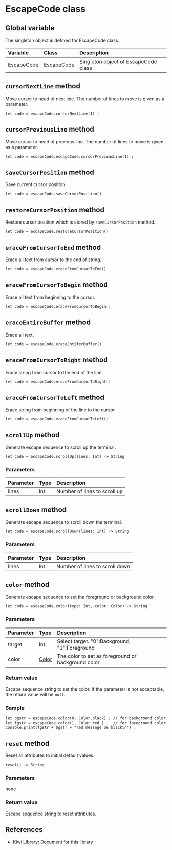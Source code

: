 # EscapeCode class

## Global variable
The singleton object is defined for EscapeCode class.

|Variable   |Class      | Description                           |
|:---       |:---       |:---                                   |
|EscapeCode |EscapeCode |Singleton object of EscapeCode class   |

## `cursorNextLine` method
Move cursor to head of next line.
The number of lines to move is given as a parameter.
````
let code = escapeCode.cursorNextLine(1) ;
````

## `cursorPreviousLine` method
Move cursor to head of previous line.
The number of lines to move is given as a parameter.
````
let code = escapeCode.escapeCode.cursorPreviousLine(1) ;
````

## `saveCursorPosition` method
Save current cursor position.
````
let code = escapeCode.saveCursorPosition()
````

## `restoreCursorPosition` method
Restore cursor position which is stored by `saveCursorPosition` method.
````
let code = escapeCode.restoreCursorPosition()
````

## `eraceFromCursorToEnd` method
Erace all text from cursor to the end of string.
````
let code = escapeCode.eraceFromCursorToEnd()
````

## `eraceFromCursorToBegin` method
Erace all text from beginning to the cursor.
````
let code = escapeCode.eraceFromCursorToBegin()
````

## `eraceEntireBuffer` method
Erace all text.
````
let code = escapeCode.eraceEntiferBuffer()
````

## `eraceFromCursorToRight` method
Erace string from cursor to the end of the line.
````
let code = escapeCode.eraceFromCursorToRight()
````

## `eraceFromCursorToLeft` method
Erace string from beginning of the line to the cursor
````
let code = escapeCode.eraceFromCursorToLeft()
````

## `scrollUp` method
Generate escape sequence to scroll up the terminal.
````
let code = escapeCode.scrollUp(lines: Int) -> String
````

### Parameters
|Parameter    |Type     |Description                    |
|:---         |:---     |:---                           |
|lines        |Int      |Number of lines to scroll up   |


## `scrollDown` method
Generate escape sequence to scroll down the terminal.
````
let code = escapeCode.scrollDown(lines: Int) -> String
````

### Parameters
|Parameter    |Type     |Description                    |
|:---         |:---     |:---                           |
|lines        |Int      |Number of lines to scroll down |

## `color` method
Generate escape sequence to set the foreground or background color.
````
let code = escapeCode.color(type: Int, color: Color) -> String
````
### Parameters
|Parameter    |Type   |Description                    |
|:---         |:---   |:---                           |
|target       |Int    |Select target. "0":Background, "1":Foreground |
|color        |[Color](https://github.com/steelwheels/KiwiScript/blob/master/KiwiLibrary/Document/Enum/Color.md) |The color to set as foreground or background color|

### Return value
Escape sequence string to set the color.
If the parameter is not acceptable, the return value will be `null`.

### Sample
````
let bgstr = escapeCode.color(0, Color.black) ; // for background color
let fgstr = escapeCode.color(1, Color.red ) ;  // for foreground color
console.print(fgstr + bgstr + "red message on black\n") ;
````

## `reset` method
Reset all attributes to initial default values.
````
reset() -> String
````

### Parameters
none

### Return value
Escape sequence string to reset attributes.

## References
* [Kiwi Library](https://github.com/steelwheels/KiwiScript/blob/master/KiwiLibrary/Document/Library.md): Document for this library
